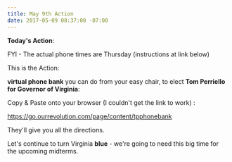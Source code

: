 ```yaml
---
title: May 9th Action
date: 2017-05-09 08:37:00 -07:00
---
```


**Today's Action**:  

FYI - The actual phone times are Thursday (instructions at link below)

This is the Action:

**virtual phone bank** you can do from your easy chair, to elect **Tom Perriello for Governor of Virginia**:

Copy & Paste onto your browser (I couldn't get the link to work) :

https://go.ourrevolution.com/page/content/tpphonebank

[](https://go.ourrevolution.com/page/content/tpphonebank)

They'll give you all the directions.

Let's continue to turn Virginia **blue** - we're going to need this big time for the upcoming midterms.

